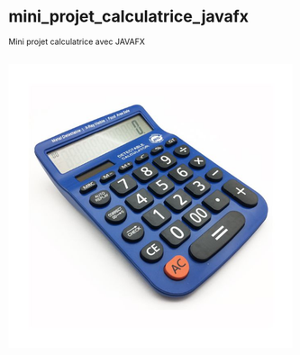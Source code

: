 # mini_projet_calculatrice_javafx
Mini projet calculatrice avec JAVAFX

<br>
<img src="calculator.jpg">
